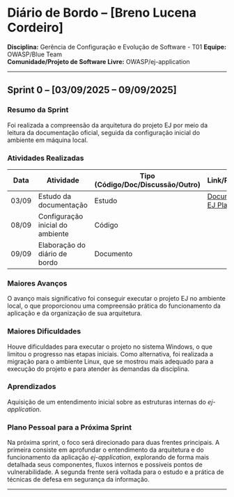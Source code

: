 # Diário de Bordo – [Breno Lucena Cordeiro]

**Disciplina:** Gerência de Configuração e Evolução de Software - T01 
**Equipe:** OWASP/Blue Team  
**Comunidade/Projeto de Software Livre:** OWASP/ej-application

---

## Sprint 0 – [03/09/2025 – 09/09/2025]

### Resumo da Sprint

Foi realizada a compreensão da arquitetura do projeto EJ por meio da leitura da documentação oficial, seguida da configuração inicial do ambiente em máquina local.

### Atividades Realizadas

| Data  | Atividade                         | Tipo (Código/Doc/Discussão/Outro) | Link/Referência | Status    |
| ----- | --------------------------------- | --------------------------------- | --------------- | --------- |
| 03/09 | Estudo da documentação            | Estudo                            | [Documentação EJ Platform](https://www.ejplatform.org/docs/) | Concluído |
| 08/09 | Configuração inicial do ambiente  | Código                            |                 | Concluído |
| 09/09 | Elaboração do diário de bordo     | Documento                         |                 | Concluído |

### Maiores Avanços

O avanço mais significativo foi conseguir executar o projeto EJ no ambiente local, o que proporcionou uma compreensão prática do funcionamento da aplicação e da organização de sua arquitetura.

### Maiores Dificuldades

Houve dificuldades para executar o projeto no sistema Windows, o que limitou o progresso nas etapas iniciais. Como alternativa, foi realizada a migração para o ambiente Linux, que se mostrou mais adequado para a execução do projeto e para atender às demandas da disciplina.

### Aprendizados

Aquisição de um entendimento inicial sobre as estruturas internas do *ej-application*.

### Plano Pessoal para a Próxima Sprint

Na próxima sprint, o foco será direcionado para duas frentes principais. A primeira consiste em aprofundar o entendimento da arquitetura e do funcionamento da aplicação *ej-application*, explorando de forma mais detalhada seus componentes, fluxos internos e possíveis pontos de vulnerabilidade. A segunda frente será voltada para o estudo e a prática de técnicas de defesa em segurança da informação.

---
